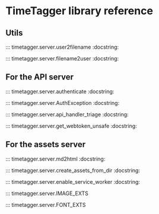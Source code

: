 # TimeTagger library reference


## Utils

::: timetagger.server.user2filename
    :docstring:

::: timetagger.server.filename2user
    :docstring:


## For the API server

::: timetagger.server.authenticate
    :docstring:


::: timetagger.server.AuthException
    :docstring:


::: timetagger.server.api_handler_triage
    :docstring:


::: timetagger.server.get_webtoken_unsafe
    :docstring:


## For the assets server

::: timetagger.server.md2html
    :docstring:

::: timetagger.server.create_assets_from_dir
    :docstring:

::: timetagger.server.enable_service_worker
    :docstring:

::: timetagger.server.IMAGE_EXTS

::: timetagger.server.FONT_EXTS

